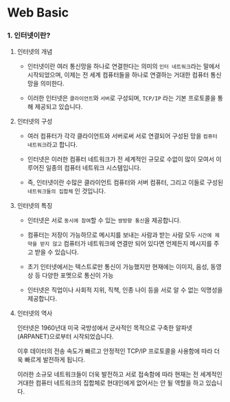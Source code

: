 # Web Basic

### 1. 인터넷이란?

1. 인터넷의 개념

   - 인터넷이란 여러 통신망을 하나로 연결한다는 의미의 `인터 네트워크`라는 말에서 시작되었으며, 이제는 전 세계 컴퓨터들을 하나로 연결하는 거대한 컴퓨터 통신망을 의미한다.

   - 이러한 인터넷은 `클라이언트`와 `서버`로 구성되며, `TCP/IP` 라는 기본 프로토콜을 통해 제공되고 있습니다.

     

2. 인터넷의 구성

   - 여러 컴퓨터가 각각 클라이언트와 서버로써 서로 연결되어 구성된 망을 `컴퓨터 네트워크`라고 합니다.

   - 인터넷은 이러한 컴퓨터 네트워크가 전 세계적인 규모로 수없이 많이 모여서 이루어진 일종의 컴퓨터 네트워크 시스템입니다.

   - 즉, 인터넷이란 수많은 클라이언트 컴퓨터와 서버 컴퓨터, 그리고 이들로 구성된 `네트워크들의 집합체` 인 것입니다.

     

3. 인터넷의 특징

   - 인터넷은 서로 `동시에 참여`할 수 있는 `쌍방향 통신`을 제공합니다.

   - 컴퓨터는 저장이 가능하므로 메시지를 보내는 사람과 받는 사람 모두 `시간에 제약을 받지 않고` 컴퓨터가 네트워크에 연결만 되어 있다면 언제든지 메시지를 주고 받을 수 있습니다.

   - 초기 인터넷에서는 텍스트로만 통신이 가능했지만 현재에는 이미지, 음성, 동영상 등 다양한 포멧으로 통신이 가능

   - 인터넷은 직업이나 사회적 지위, 직책, 인종 나이 등을 서로 알 수 없는 익명성을 제공합니다.

     

4. 인터넷의 역사

   인터넷은 1960년대 미국 국방성에서 군사적인 목적으로 구축한 알파넷(ARPANET)으로부터 시작되었습니다.

   이후 데이터의 전송 속도가 빠르고 안정적인 TCP/IP 프로토콜을 사용함에 따라 더욱 빠르게 발전하게 됩니다.

   이러한 소규모 네트워크들이 더욱 발전하고 서로 접속함에 따라 현재는 전 세계적인 거대한 컴퓨터 네트워크의 집합체로 현대인에게 없어서는 안 될 역할을 하고 있습니다.
   
   